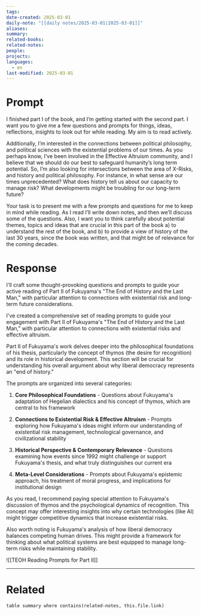 ```yaml
---
tags: 
date-created: 2025-03-01
daily-note: "[[daily notes/2025-03-01|2025-03-01]]"
aliases: 
summary: 
related-books: 
related-notes: 
people: 
projects: 
languages:
  - en
last-modified: 2025-03-01
---
```

# Prompt

I finished part I of the book, and I’m getting started with the second part. I want you to give me a few questions and prompts for things, ideas, reflections, insights to look out for while reading. My aim is to read actively. 

Additionally, I’m interested in the connections between political philosophy, and political sciences with the existential problems of our times. As you perhaps know, I’ve been involved in the Effective Altruism community, and I believe that we should do our best to safeguard humanity’s long term potential. So, I’m also looking for intersections between the area of X-Risks, and history and political philosophy. For instance, in what sense are our times unprecedented? What does history tell us about our capacity to manage risk? What developments might be troubling for our long-term future? 

Your task is to present me with a few prompts and questions for me to keep in mind while reading. As I read I’ll write down notes, and then we’ll discuss some of the questions. Also, I want you to think carefully about potential themes, topics and ideas that are crucial in this part of the book a) to understand the rest of the book, and b) to provide a view of history of the last 30 years, since the book was written, and that might be of relevance for the coming decades.

# Response

I'll craft some thought-provoking questions and prompts to guide your active reading of Part II of Fukuyama's "The End of History and the Last Man," with particular attention to connections with existential risk and long-term future considerations.

I've created a comprehensive set of reading prompts to guide your engagement with Part II of Fukuyama's "The End of History and the Last Man," with particular attention to connections with existential risks and effective altruism.

Part II of Fukuyama's work delves deeper into the philosophical foundations of his thesis, particularly the concept of thymos (the desire for recognition) and its role in historical development. This section will be crucial for understanding his overall argument about why liberal democracy represents an "end of history."

The prompts are organized into several categories:

1. **Core Philosophical Foundations** - Questions about Fukuyama's adaptation of Hegelian dialectics and his concept of thymos, which are central to his framework
    
2. **Connections to Existential Risk & Effective Altruism** - Prompts exploring how Fukuyama's ideas might inform our understanding of existential risk management, technological governance, and civilizational stability
    
3. **Historical Perspective & Contemporary Relevance** - Questions examining how events since 1992 might challenge or support Fukuyama's thesis, and what truly distinguishes our current era
    
4. **Meta-Level Considerations** - Prompts about Fukuyama's epistemic approach, his treatment of moral progress, and implications for institutional design
    

As you read, I recommend paying special attention to Fukuyama's discussion of thymos and the psychological dynamics of recognition. This concept may offer interesting insights into why certain technologies (like AI) might trigger competitive dynamics that increase existential risks.

Also worth noting is Fukuyama's analysis of how liberal democracy balances competing human drives. This might provide a framework for thinking about what political systems are best equipped to manage long-term risks while maintaining stability.

![[TEOH Reading Prompts for Part II]]



---

# Related

```dataview
table summary where contains(related-notes, this.file.link)
```